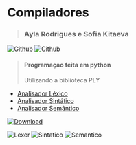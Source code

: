 # Compiladores
><h3>Ayla Rodrigues e Sofia Kitaeva</h3> 
[![Github](https://img.shields.io/badge/-Ayla-%23121011?style=for-the-badge&logo=github&logoColor=white)](https://github.com/AylaRodrigues)
[![Github](https://img.shields.io/badge/-Sofia-%23121011?style=for-the-badge&logo=github&logoColor=white)](https://github.com/SofiaKitaeva)

><h4>Programaçao feita em python</h4>
>Utilizando a biblioteca PLY
    
* [Analisador Léxico](https://github.com/AylaRodrigues/Analisador-Lexico)
* [Analisador Sintático](https://github.com/AylaRodrigues/Analisador-Sintatico)
* [Analisador Semântico]()

[![Download](https://img.shields.io/badge/Download-008000?style=for-the-badge&logo=download&logoColor=white)](https://github.com/AylaRodrigues/Compiladores/archive/refs/heads/main.zip)

![Lexer](https://img.shields.io/badge/Lexer-working-008000?style=for-the-badge&logo=github&logoColor=white)
![Sintatico](https://img.shields.io/badge/Sintatico-working-008000?style=for-the-badge&logo=github&logoColor=white)
![Semantico](https://img.shields.io/badge/Semantico-building-FADA5E?style=for-the-badge&logo=github&logoColor=white)
